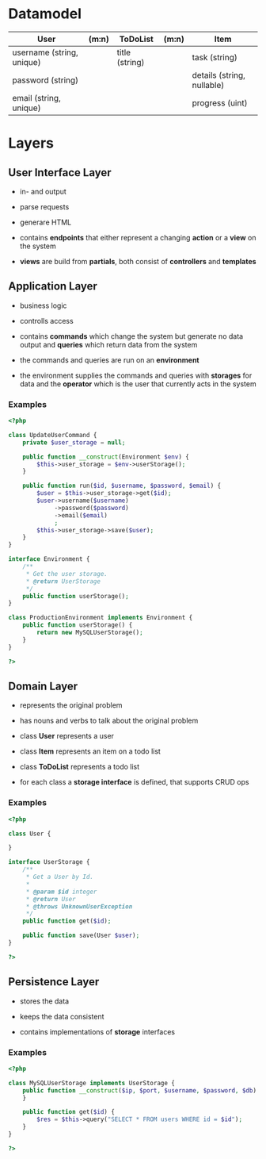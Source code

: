 # Datamodel

User | (m:n) | ToDoList | (m:n) | Item
-----|-------|----------|-------|---------
username (string, unique) || title (string) || task (string)
password (string) || || details (string, nullable)
email (string, unique) || || progress (uint)

# Layers

## User Interface Layer

* in- and output
* parse requests
* generare HTML

* contains **endpoints** that either represent a changing **action** or 
  a **view** on the system
* **views** are build from **partials**, both consist of **controllers**  and 
  **templates**

## Application Layer

* business logic
* controlls access

* contains **commands** which change the system but generate no data output
  and **queries** which return data from the system
* the commands and queries are run on an **environment**
* the environment supplies the commands and queries with **storages** for
  data and the **operator** which is the user that currently acts in the
  system

### Examples

```php
<?php

class UpdateUserCommand {
    private $user_storage = null;

    public function __construct(Environment $env) {
        $this->user_storage = $env->userStorage();
    }

    public function run($id, $username, $password, $email) {
        $user = $this->user_storage->get($id);
        $user->username($username)
             ->password($password)
             ->email($email)
             ;
        $this->user_storage->save($user); 
    }
}

interface Environment {
    /**
     * Get the user storage.
     * @return UserStorage
     */
    public function userStorage();
}

class ProductionEnvironment implements Environment {
    public function userStorage() {
        return new MySQLUserStorage();
    }
}

?>
```

## Domain Layer

* represents the original problem
* has nouns and verbs to talk about the original problem

* class **User** represents a user
* class **Item** represents an item on a todo list
* class **ToDoList** represents a todo list
* for each class a **storage interface** is defined, that supports CRUD ops

### Examples

```php
<?php

class User {

}

interface UserStorage {
    /**
     * Get a User by Id.
     *
     * @param $id integer
     * @return User
     * @throws UnknownUserException
     */
    public function get($id);

    public function save(User $user);
}

?>
```


## Persistence Layer

* stores the data
* keeps the data consistent

* contains implementations of **storage** interfaces

### Examples

```php
<?php

class MySQLUserStorage implements UserStorage {
    public function __construct($ip, $port, $username, $password, $db) {
    }

    public function get($id) {
        $res = $this->query("SELECT * FROM users WHERE id = $id");
    }
}

?>
```
